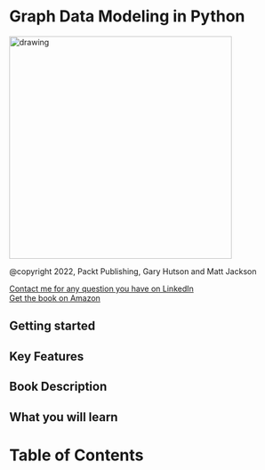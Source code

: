 # Graph Data Modeling in Python

<img src="" alt="drawing" width="400"/>

@copyright 2022, Packt Publishing, Gary Hutson and Matt Jackson<br>

[Contact me for any question you have on LinkedIn](https://www.linkedin.com/in/denis-rothman-0b034043/)<br>
[Get the book on Amazon](https://www.amazon.com/Transformers-Natural-Language-Processing-architectures-dp-1803247339/dp/1803247339/ref=mt_other?_encoding=UTF8&me=&qid=)


## Getting started


## Key Features



## Book Description


## What you will learn


# Table of Contents<br>

